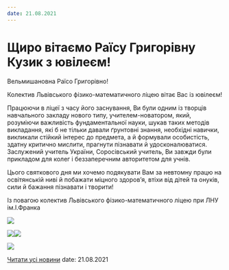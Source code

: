 ```yaml
---
date: 21.08.2021
---
```

# Щиро вітаємо Раїсу Григорівну Кузик з ювілеєм!

Вельмишановна Раїсо Григорівно!

Колектив Львівського фізико-математичного ліцею вітає Вас із ювілеєм!

Працюючи в ліцеї з часу його заснування, Ви були одним із творців навчального закладу нового типу, учителем-новатором, який, розуміючи важливість фундаментальної науки, шукав таких методів викладання, які б не тільки давали ґрунтовні знання, необхідні навички, викликали стійкий інтерес до предмета, а й формували особистість, здатну критично мислити, прагнути пізнавати й удосконалюватися. Заслужений учитель України, Соросівський учитель, Ви завжди були прикладом для колег і беззаперечним авторитетом для учнів.

Цього святкового дня ми хочемо подякувати Вам за невтомну працю на освітянській ниві й побажати міцного здоров’я, втіхи від дітей та онуків, сили й бажання пізнавати і творити!

Із повагою колектив Львівського фізико-математичного ліцею при ЛНУ ім.І.Франка

![](/images/blog/щиро-вітаємо-раїсу-григорівну-кузик-з-ювілеєм/rg1.jpg)

![](/images/blog/щиро-вітаємо-раїсу-григорівну-кузик-з-ювілеєм/rg2.jpg)![](/images/blog/щиро-вітаємо-раїсу-григорівну-кузик-з-ювілеєм/rg2.jpg)

![](/images/blog/щиро-вітаємо-раїсу-григорівну-кузик-з-ювілеєм/rg3.png)

[Читати усі новини](/news)
date: 21.08.2021
